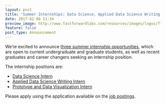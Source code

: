 ```yaml
---
layout: post
title: 'Summer Internships: Data Science, Applied Data Science Writing, Prototyping & Data Viz.'
date: 2017-02-08 11:34
preview_image: http://www.fastforwardlabs.com/resources/images/logos/ff-logo-white-bg.png
feature: false
post_type: Announcement
---
```


We’re excited to announce [three summer internship opportunities](https://fast-forward-labs.workable.com/), which are open to current undergraduate and graduate students, as well as recent graduates and career changers seeking an internship position.

The internship positions are:
  - [Data Science Intern](https://fast-forward-labs.workable.com/jobs/425362)
  - [Applied Data Science Writing Intern](https://fast-forward-labs.workable.com/jobs/425367)
  - [Prototype and Data Visualization Intern](https://fast-forward-labs.workable.com/jobs/425343)

Please apply using the application available on the [job postings](https://fast-forward-labs.workable.com/).
